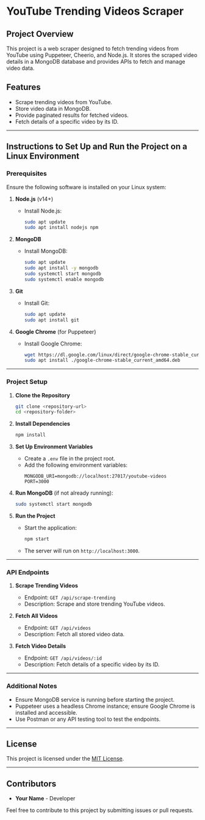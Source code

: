 # YouTube Trending Videos Scraper

## Project Overview
This project is a web scraper designed to fetch trending videos from YouTube using Puppeteer, Cheerio, and Node.js. It stores the scraped video details in a MongoDB database and provides APIs to fetch and manage video data.

## Features
- Scrape trending videos from YouTube.
- Store video data in MongoDB.
- Provide paginated results for fetched videos.
- Fetch details of a specific video by its ID.

---

## Instructions to Set Up and Run the Project on a Linux Environment

### Prerequisites
Ensure the following software is installed on your Linux system:

1. **Node.js** (v14+)
   - Install Node.js:
     ```bash
     sudo apt update
     sudo apt install nodejs npm
     ```

2. **MongoDB**
   - Install MongoDB:
     ```bash
     sudo apt update
     sudo apt install -y mongodb
     sudo systemctl start mongodb
     sudo systemctl enable mongodb
     ```

3. **Git**
   - Install Git:
     ```bash
     sudo apt update
     sudo apt install git
     ```

4. **Google Chrome** (for Puppeteer)
   - Install Google Chrome:
     ```bash
     wget https://dl.google.com/linux/direct/google-chrome-stable_current_amd64.deb
     sudo apt install ./google-chrome-stable_current_amd64.deb
     ```

---

### Project Setup

1. **Clone the Repository**
   ```bash
   git clone <repository-url>
   cd <repository-folder>
   ```

2. **Install Dependencies**
   ```bash
   npm install
   ```

3. **Set Up Environment Variables**
   - Create a `.env` file in the project root.
   - Add the following environment variables:
     ```env
     MONGODB_URI=mongodb://localhost:27017/youtube-videos
     PORT=3000
     ```

4. **Run MongoDB** (if not already running):
   ```bash
   sudo systemctl start mongodb
   ```

5. **Run the Project**
   - Start the application:
     ```bash
     npm start
     ```
   - The server will run on `http://localhost:3000`.

---

### API Endpoints

1. **Scrape Trending Videos**
   - Endpoint: `GET /api/scrape-trending`
   - Description: Scrape and store trending YouTube videos.

2. **Fetch All Videos**
   - Endpoint: `GET /api/videos`
   - Description: Fetch all stored video data.

3. **Fetch Video Details**
   - Endpoint: `GET /api/videos/:id`
   - Description: Fetch details of a specific video by its ID.

---

### Additional Notes
- Ensure MongoDB service is running before starting the project.
- Puppeteer uses a headless Chrome instance; ensure Google Chrome is installed and accessible.
- Use Postman or any API testing tool to test the endpoints.

---

## License
This project is licensed under the [MIT License](LICENSE).

---

## Contributors
- **Your Name** - Developer

Feel free to contribute to this project by submitting issues or pull requests.

